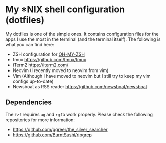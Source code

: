 # My \*NIX shell configuration (dotfiles)

My dotfiles is one of the simple ones. It contains configuration files for the apps I use the most in the terminal (and the terminal itself). The following is what you can find here:

- ZSH configuration for [OH-MY-ZSH](https://github.com/ohmyzsh/ohmyzsh)
- tmux <https://github.com/tmux/tmux>
- iTerm2 <https://iterm2.com/>
- Neovim (I recently moved to neovim from vim)
- Vim (Although I have moved to neovim but I still try to keep my vim configs up-to-date)
- Newsboat as RSS reader <https://github.com/newsboat/newsboat>

## Dependencies

The `fzf` requires `ag` and `rg` to work properly. Please check the following repositories for more information:

- https://github.com/ggreer/the_silver_searcher
- https://github.com/BurntSushi/ripgrep
